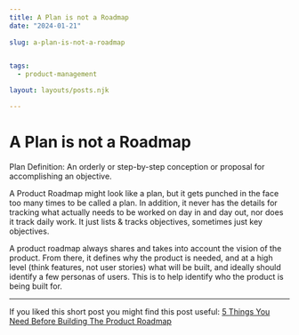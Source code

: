```yaml
---
title: A Plan is not a Roadmap
date: "2024-01-21"
 
slug: a-plan-is-not-a-roadmap


tags: 
  - product-management

layout: layouts/posts.njk

---
```


# A Plan is not a Roadmap

Plan Definition: An orderly or step-by-step conception or proposal for accomplishing an objective.

A Product Roadmap might look like a plan, but it gets punched in the face too many times to be called a plan. In addition, it never has the details for tracking what actually needs to be worked on day in and day out, nor does it track daily work. It just lists & tracks objectives, sometimes just key objectives.

A product roadmap always shares and takes into account the vision of the product. From there, it defines why the product is needed, and at a high level (think features, not user stories) what will be built, and ideally should identify a few personas of users. This is to help identify who the product is being built for.

---

If you liked this short post you might find this post useful: [5 Things You Need Before Building The Product Roadmap]("https://ravivyas.com/2018/10/28/5-things-you-need-before-building-the-product-roadmap")